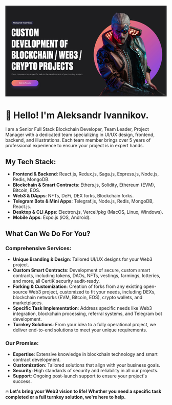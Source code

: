 ![IVANNIKOV.PRO](/images/ivannikov.pro_en_960x540.png "IVANNIKOV.PRO")

# 👋 Hello! I'm Aleksandr Ivannikov.

I am a Senior Full Stack Blockchain Developer, Team Leader, Project Manager with a dedicated team specializing in UI/UX design, frontend, backend, and illustrations. Each team member brings over 5 years of professional experience to ensure your project is in expert hands.

## My Tech Stack:
- **Frontend & Backend**: React.js, Redux.js, Saga.js, Express.js, Node.js, Redis, MongoDB.
- **Blockchain & Smart Contracts**: Ethers.js, Solidity, Ethereum (EVM), Bitcoin, EOS.
- **Web3 & DApps**: NFTs, DeFi, DEX forks, Blockchain forks.
- **Telegram Bots & Mini Apps**: Telegraf.js, Node.js, Redis, MongoDB, React.js.
- **Desktop & CLI Apps**: Electron.js, Vercel/pkg (MacOS, Linux, Windows).
- **Mobile Apps**: Expo.js (iOS, Android).

## What Can We Do For You?

### Comprehensive Services:
- **Unique Branding & Design**: Tailored UI/UX designs for your Web3 project.
- **Custom Smart Contracts**: Development of secure, custom smart contracts, including tokens, DAOs, NFTs, vestings, farmings, lotteries, and more, all CertiK security audit-ready.
- **Forking & Customization**: Creation of forks from any existing open-source Web3 project, customized to fit your needs, including DEXs, blockchain networks (EVM, Bitcoin, EOS), crypto wallets, and marketplaces.
- **Specific Task Implementation**: Address specific needs like Web3 integration, blockchain processing, referral systems, and Telegram bot development.
- **Turnkey Solutions**: From your idea to a fully operational project, we deliver end-to-end solutions to meet your unique requirements.

### Our Promise:
- **Expertise**: Extensive knowledge in blockchain technology and smart contract development.
- **Customization**: Tailored solutions that align with your business goals.
- **Security**: High standards of security and reliability in all our projects.
- **Support**: Ongoing post-launch support to ensure your project's success.

🔥 **Let's bring your Web3 vision to life! Whether you need a specific task completed or a full turnkey solution, we're here to help.**
